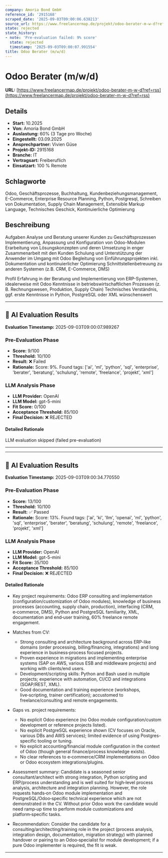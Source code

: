 ```yaml
---
company: Amoria Bond GmbH
reference_id: '2915168'
scraped_date: '2025-09-03T09:00:06.638213'
source_url: https://www.freelancermap.de/projekt/odoo-berater-m-w-d?ref=rss
state: rejected
state_history:
- note: 'Pre-evaluation failed: 9% score'
  state: rejected
  timestamp: '2025-09-03T09:00:07.991554'
title: Odoo Berater (m/w/d)
---
```



# Odoo Berater (m/w/d)
**URL:** [https://www.freelancermap.de/projekt/odoo-berater-m-w-d?ref=rss](https://www.freelancermap.de/projekt/odoo-berater-m-w-d?ref=rss)
## Details
- **Start:** 10.2025
- **Von:** Amoria Bond GmbH
- **Auslastung:** 60% (3 Tage pro Woche)
- **Eingestellt:** 03.09.2025
- **Ansprechpartner:** Vivien Güse
- **Projekt-ID:** 2915168
- **Branche:** IT
- **Vertragsart:** Freiberuflich
- **Einsatzart:** 100
                                                % Remote

## Schlagworte
Odoo, Geschäftsprozesse, Buchhaltung, Kundenbeziehungsmanagement, E-Commerce, Enterprise Resource Planning, Python, Postgresql, Schreiben von Dokumentation, Supply Chain Management, Extensible Markup Language, Technisches Geschick, Kontinuierliche Optimierung

## Beschreibung
Aufgaben
Analyse und Beratung unserer Kunden zu Geschäftsprozessen
Implementierung, Anpassung und Konfiguration von Odoo-Modulen
Erarbeitung von Lösungskonzepten und deren Umsetzung in enger Zusammenarbeit mit den Kunden
Schulung und Unterstützung der Anwender im Umgang mit Odoo
Begleitung von Einführungsprojekten inkl. Dokumentation und kontinuierlicher Optimierung
Schnittstellenbetreuung zu anderen Systemen (z.B. CRM, E-Commerce, DMS)

Profil
Erfahrung in der Beratung und Implementierung von ERP-Systemen, idealerweise mit Odoo
Kenntnisse in betriebswirtschaftlichen Prozessen (z. B. Rechnungswesen, Produktion, Supply Chain)
Technisches Verständnis, ggf. erste Kenntnisse in Python, PostgreSQL oder XML wünschenswert

---

## 🤖 AI Evaluation Results

**Evaluation Timestamp:** 2025-09-03T09:00:07.989267

### Pre-Evaluation Phase
- **Score:** 9/100
- **Threshold:** 10/100
- **Result:** ❌ Failed
- **Rationale:** Score: 9%. Found tags: ['ai', 'ml', 'python', 'sql', 'enterprise', 'berater', 'beratung', 'schulung', 'remote', 'freelance', 'projekt', 'xml']

### LLM Analysis Phase
- **LLM Provider:** OpenAI
- **LLM Model:** gpt-5-mini
- **Fit Score:** 0/100
- **Acceptance Threshold:** 85/100
- **Final Decision:** ❌ REJECTED

#### Detailed Rationale
LLM evaluation skipped (failed pre-evaluation)

---


---

## 🤖 AI Evaluation Results

**Evaluation Timestamp:** 2025-09-03T09:00:34.770550

### Pre-Evaluation Phase
- **Score:** 13/100
- **Threshold:** 10/100
- **Result:** ✅ Passed
- **Rationale:** Score: 13%. Found tags: ['ai', 'ki', 'llm', 'openai', 'ml', 'python', 'sql', 'enterprise', 'berater', 'beratung', 'schulung', 'remote', 'freelance', 'projekt', 'xml']

### LLM Analysis Phase
- **LLM Provider:** OpenAI
- **LLM Model:** gpt-5-mini
- **Fit Score:** 35/100
- **Acceptance Threshold:** 85/100
- **Final Decision:** ❌ REJECTED

#### Detailed Rationale
- Key project requirements: Odoo ERP consulting and implementation (configuration/customization of Odoo modules), knowledge of business processes (accounting, supply chain, production), interfacing (CRM, e‑commerce, DMS), Python and PostgreSQL familiarity, XML, documentation and end‑user training, 60% freelance remote engagement.

- Matches from CV:
  - Strong consulting and architecture background across ERP-like domains (order processing, billing/financing, integrations) and long experience in business‑process focused projects.
  - Proven experience in migrations and implementing enterprise systems (SAP on AWS, various ESB and middleware projects) and working with clients/end users.
  - Development/scripting skills: Python and Bash used in multiple projects; experience with automation, CI/CD and integrations (SOAP/REST, XML).
  - Good documentation and training experience (workshops, live‑scripting, trainer certification); accustomed to freelance/consulting and remote engagements.

- Gaps vs. project requirements:
  - No explicit Odoo experience (no Odoo module configuration/custom development or reference projects listed).
  - No explicit PostgreSQL experience shown (CV focuses on Oracle, various DBs and AWS services); limited evidence of using Postgres-specific tooling or tuning.
  - No explicit accounting/financial module configuration in the context of Odoo (though general finance/process knowledge exists).
  - No clear references to e‑commerce/CRM implementations on Odoo or Odoo ecosystem integrations/plugins.

- Assessment summary: Candidate is a seasoned senior consultant/architect with strong integration, Python scripting and ERP/process understanding and is well suited for high‑level process analysis, architecture and integration planning. However, the role requests hands‑on Odoo module implementation and PostgreSQL/Odoo‑specific technical experience which are not demonstrated in the CV. Without prior Odoo work the candidate would need ramp‑up time to perform module customizations and platform‑specific tasks.

- Recommendation: Consider the candidate for a consulting/architecting/training role in the project (process analysis, integration design, documentation, migration strategy) with planned handover or pairing to an Odoo‑specialist for module development; if a pure Odoo implementer is required, the fit is weak.

---
